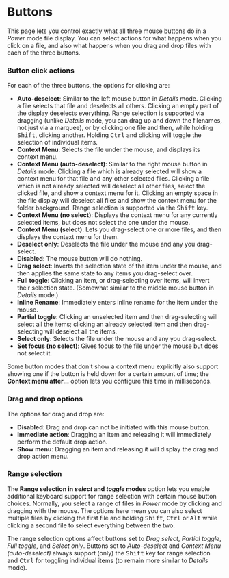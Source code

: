 # Buttons

This page lets you control exactly what all three mouse buttons do in a *Power* mode file display. You can select actions for what happens when you click on a file, and also what happens when you drag and drop files with each of the three buttons.

### Button click actions

For each of the three buttons, the options for clicking are:

- **Auto-deselect**: Similar to the left mouse button in *Details* mode. Clicking a file selects that file and deselects all others. Clicking an empty part of the display deselects everything. Range selection is supported via dragging (unlike *Details* mode, you can drag up and down the filenames, not just via a marquee), or by clicking one file and then, while holding <kbd>Shift</kbd>, clicking another. Holding <kbd>Ctrl</kbd> and clicking will toggle the selection of individual items.
- **Context Menu**: Selects the file under the mouse, and displays its context menu.
- **Context Menu (auto-deselect)**: Similar to the right mouse button in *Details* mode. Clicking a file which is already selected will show a context menu for that file and any other selected files. Clicking a file which is not already selected will deselect all other files, select the clicked file, and show a context menu for it. Clicking an empty space in the file display will deselect all files and show the context menu for the folder background. Range selection is supported via the <kbd>Shift</kbd> key.
- **Context Menu (no select)**: Displays the context menu for any currently selected items, but does not select the one under the mouse.
- **Context Menu (select)**: Lets you drag-select one or more files, and then displays the context menu for them.
- **Deselect only**: Deselects the file under the mouse and any you drag-select.
- **Disabled**: The mouse button will do nothing.
- **Drag select**: Inverts the selection state of the item under the mouse, and then applies the same state to any items you drag-select over.
- **Full toggle**: Clicking an item, or drag-selecting over items, will invert their selection state. (Somewhat similar to the middle mouse button in *Details* mode.)
- **Inline Rename**: Immediately enters inline rename for the item under the mouse.
- **Partial toggle**: Clicking an unselected item and then drag-selecting will select all the items; clicking an already selected item and then drag-selecting will deselect all the items.
- **Select only**: Selects the file under the mouse and any you drag-select.
- **Set focus (no select)**: Gives focus to the file under the mouse but does not select it.

Some button modes that don't show a context menu explicitly also support showing one if the button is held down for a certain amount of time; the **Context menu after...** option lets you configure this time in milliseconds.  

### Drag and drop options

The options for drag and drop are:

- **Disabled**: Drag and drop can not be initiated with this mouse button.
- **Immediate action**: Dragging an item and releasing it will immediately perform the default drop action.
- **Show menu**: Dragging an item and releasing it will display the drag and drop action menu.

### Range selection

The **Range selection in *select* and *toggle* modes** option lets you enable additional keyboard support for range selection with certain mouse button choices. Normally, you select a range of files in *Power* mode by clicking and dragging with the mouse. The options here mean you can also select multiple files by clicking the first file and holding <kbd>Shift</kbd>, <kbd>Ctrl</kbd> or <kbd>Alt</kbd> while clicking a second file to select everything between the two.

The range selection options affect buttons set to *Drag select*, *Partial toggle*, *Full toggle*, and *Select only*. Buttons set to *Auto-deselect* and *Context Menu (auto-deselect)* always support (only) the <kbd>Shift</kbd> key for range selection and <kbd>Ctrl</kbd> for toggling individual items (to remain more similar to *Details* mode).
